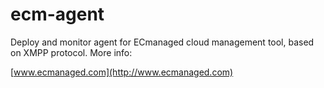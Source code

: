 ecm-agent
=========

Deploy and monitor agent for ECmanaged cloud management tool, based on XMPP protocol.
More info:

[www.ecmanaged.com](http://www.ecmanaged.com)

